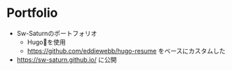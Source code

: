 # Portfolio
- Sw-Saturnのポートフォリオ  
  - Hugoを使用
  - https://github.com/eddiewebb/hugo-resume をベースにカスタムした
- https://sw-saturn.github.io/ に公開